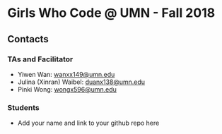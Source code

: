 # Girls Who Code @ UMN - Fall 2018

## Contacts
### TAs and Facilitator
- Yiwen Wan: wanxx149@umn.edu
- Julina (Xinran) Waibel: duanx138@umn.edu
- Pinki Wong: wongx596@umn.edu
### Students
- Add your name and link to your github repo here
